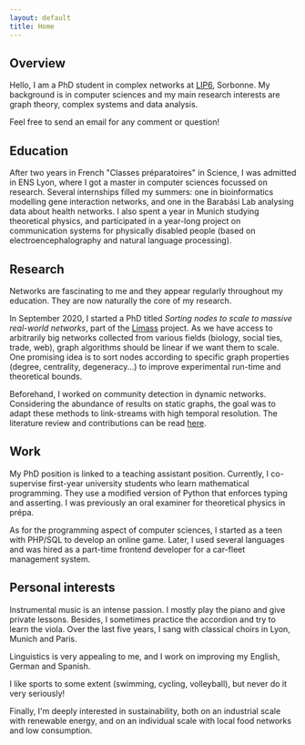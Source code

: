 ```yaml
---
layout: default
title: Home
---
```


## Overview

Hello, I am a PhD student in complex networks at [LIP6](https://www.lip6.fr/), Sorbonne. My background is in computer sciences and my main research interests are graph theory, complex systems and data analysis.

Feel free to send an email for any comment or question!

## Education

After two years in French "Classes préparatoires" in Science, I was admitted in ENS Lyon, where I got a master in computer sciences focussed on research. Several internships filled my summers: one in bioinformatics modelling gene interaction networks, and one in the Barabási Lab analysing data about health networks. I also spent a year in Munich studying theoretical physics, and participated in a year-long project on communication systems for physically disabled people (based on electroencephalography and natural language processing).

## Research

Networks are fascinating to me and they appear regularly throughout my education. They are now naturally the core of my research.

In September 2020, I started a PhD titled _Sorting nodes to scale to massive real-world networks_, part of the [Limass](https://sites.google.com/view/limass) project. As we have access to arbitrarily big networks collected from various fields (biology, social ties, trade, web), graph algorithms should be linear if we want them to scale. One promising idea is to sort nodes according to specific graph properties (degree, centrality, degeneracy...) to improve experimental run-time and theoretical bounds.

Beforehand, I worked on community detection in dynamic networks. Considering the abundance of results on static graphs, the goal was to adapt these methods to link-streams with high temporal resolution. The literature review and contributions can be read [here](/public/Lecuyer_Dynamical-community-detection_2020.pdf).

## Work

My PhD position is linked to a teaching assistant position. Currently, I co-supervise first-year university students who learn mathematical programming. They use a modified version of Python that enforces typing and asserting. I was previously an oral examiner for theoretical physics in prépa.

As for the programming aspect of computer sciences, I started as a teen with PHP/SQL to develop an online game. Later, I used several languages and was hired as a part-time frontend developer for a car-fleet management system.

## Personal interests

Instrumental music is an intense passion. I mostly play the piano and give private lessons. Besides, I sometimes practice the accordion and try to learn the viola. Over the last five years, I sang with classical choirs in Lyon, Munich and Paris.

Linguistics is very appealing to me, and I work on improving my English, German and Spanish.

I like sports to some extent (swimming, cycling, volleyball), but never do it very seriously!

Finally, I'm deeply interested in sustainability, both on an industrial scale with renewable energy, and on an individual scale with local food networks and low consumption.
